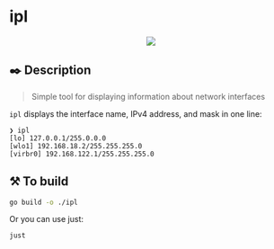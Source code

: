 # ipl

<p align="center">
  <a href="https://go-skill-icons.vercel.app/">
    <img src="https://go-skill-icons.vercel.app/api/icons?i=linux,windows,apple" />
  </a>
</p>

## ✒️ Description
> Simple tool for displaying information about network interfaces

`ipl` displays the interface name, IPv4 address, and mask in one line:

```
❯ ipl 
[lo] 127.0.0.1/255.0.0.0
[wlo1] 192.168.18.2/255.255.255.0
[virbr0] 192.168.122.1/255.255.255.0
```
## ⚒️ To build

```sh
go build -o ./ipl
```

Or you can use just:

```sh
just
```

